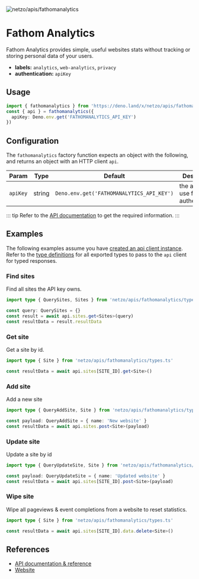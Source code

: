 <img src="https://raw.githubusercontent.com/netzo/netzo/main/assets/apis/fathomanalytics.svg" alt="netzo/apis/fathomanalytics" class="mb-5 w-75px">

# Fathom Analytics

Fathom Analytics provides simple, useful websites stats without tracking or storing personal data of your users.

- **labels:** `analytics`, `web-analytics`, `privacy`
- **authentication:** `apiKey`

## Usage

```ts
import { fathomanalytics } from 'https://deno.land/x/netzo/apis/fathomanalytics/mod.ts'
const { api } = fathomanalytics({
  apiKey: Deno.env.get('FATHOMANALYTICS_API_KEY')
})
```

## Configuration

The `fathomanalytics` factory function expects an object with the following, and returns an object with an HTTP client `api`.

| Param    | Type   | Default                                    | Description                           |
|----------|--------|--------------------------------------------|---------------------------------------|
| `apiKey` | string | `Deno.env.get('FATHOMANALYTICS_API_KEY') ` | the api key to use for authentication |

::: tip Refer to the [API documentation](https://usefathom.com/api#introduction) to get the required information.
:::

## Examples

The following examples assume you have [created an api client instance](#usage). Refer to the [type definitions](https://deno.land/x/netzo/apis/fathomanalytics/types.ts) for all exported types to pass to the `api` client for typed responses.

### Find sites

 Find all sites the API key owns.

```ts
import type { QuerySites, Sites } from 'netzo/apis/fathomanalytics/types.ts'

const query: QuerySites = {}
const result = await api.sites.get<Sites>(query)
const resultData = result.resultData
```

### Get site

Get a site by id.

```ts
import type { Site } from 'netzo/apis/fathomanalytics/types.ts'

const resultData = await api.sites[SITE_ID].get<Site>()
```


### Add site

Add a new site

```ts
import type { QueryAddSite, Site } from 'netzo/apis/fathomanalytics/types.ts'

const payload: QueryAddSite = { name: 'New website' }
const resultData = await api.sites.post<Site>(payload)
```

### Update site

Update a site by id

```ts
import type { QueryUpdateSite, Site } from 'netzo/apis/fathomanalytics/types.ts'

const payload: QueryUpdateSite = { name: 'Updated website' }
const resultData = await api.sites[SITE_ID].post<Site>(payload)
```

### Wipe site

Wipe all pageviews & event completions from a website to reset statistics.

```ts
import type { Site } from 'netzo/apis/fathomanalytics/types.ts'

const resultData = await api.sites[SITE_ID].data.delete<Site>()
```

## References

- [API documentation & reference](https://usefathom.com/api#introduction)
- [Website](https://usefathom.com/)


